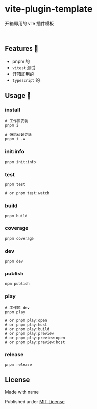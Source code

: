 # vite-plugin-template

开箱即用的 vite 插件模板

<br />

## Features 🦖

- pnpm 的
- `vitest` 测试
- 开箱即用的
- `typescript` 的

## Usage 🦕

### install

```shell
# 工作区安装
pnpm i

# 源码依赖安装
pnpm i -w
```

### init:info

```shell
pnpm init:info
```

### test

```shell
pnpm test

# or pnpm test:watch
```

### build

```shell
pnpm build
```

### coverage

```shell
pnpm coverage
```

### dev

```shell
pnpm dev
```

### publish

```shell
npm publish
```

### play

```shell
# 工作区 dev
pnpm play

# or pnpm play:open
# or pnpm play:host
# or pnpm play:build
# or pnpm play:preview
# or pnpm play:preview:open
# or pnpm play:preview:host
```

### release

```shell
pnpm release
```

## License

Made with name

Published under [MIT License](./LICENSE).

<br />
